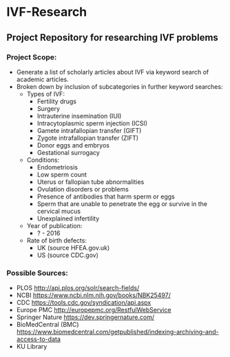 # IVF-Research
## Project Repository for researching IVF problems
### Project Scope:
* Generate a list of scholarly articles about IVF via keyword search of academic articles.
* Broken down by inclusion of subcategories in further keyword searches:
  * Types of IVF:
      * Fertility drugs
      * Surgery
      * Intrauterine insemination (IUI)
      * Intracytoplasmic sperm injection (ICSI)
      * Gamete intrafallopian transfer (GIFT)
      * Zygote intrafallopian transfer (ZIFT)
      * Donor eggs and embryos
      * Gestational surrogacy
  * Conditions:
      * Endometriosis
      * Low sperm count
      * Uterus or fallopian tube abnormalities
      * Ovulation disorders or problems
      * Presence of antibodies that harm sperm or eggs
      * Sperm that are unable to penetrate the egg or survive in the cervical mucus
      * Unexplained infertility
  * Year of publication:
    * ? - 2016
  * Rate of birth defects:
    * UK (source HFEA.gov.uk)
    * US (source CDC.gov)

### Possible Sources:
* PLOS <http://api.plos.org/solr/search-fields/>
* NCBI <https://www.ncbi.nlm.nih.gov/books/NBK25497/>
* CDC <https://tools.cdc.gov/syndication/api.aspx>
* Europe PMC <http://europepmc.org/RestfulWebService>
* Springer Nature <https://dev.springernature.com/>
* BioMedCentral (BMC) <https://www.biomedcentral.com/getpublished/indexing-archiving-and-access-to-data>
* KU Library
